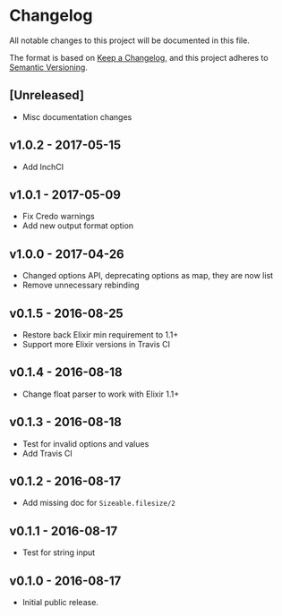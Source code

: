 # Changelog

All notable changes to this project will be documented in this file.

The format is based on [Keep a Changelog](https://keepachangelog.com/en/1.0.0/),
and this project adheres to [Semantic Versioning](https://semver.org/spec/v2.0.0.html).

## [Unreleased]

- Misc documentation changes

## v1.0.2 - 2017-05-15

- Add InchCI

## v1.0.1 - 2017-05-09

- Fix Credo warnings
- Add new output format option

## v1.0.0 - 2017-04-26

- Changed options API, deprecating options as map, they are now list
- Remove unnecessary rebinding

## v0.1.5 - 2016-08-25

- Restore back Elixir min requirement to 1.1+
- Support more Elixir versions in Travis CI

## v0.1.4 - 2016-08-18

- Change float parser to work with Elixir 1.1+

## v0.1.3 - 2016-08-18

- Test for invalid options and values
- Add Travis CI

## v0.1.2 - 2016-08-17

- Add missing doc for `Sizeable.filesize/2`

## v0.1.1 - 2016-08-17

- Test for string input

## v0.1.0 - 2016-08-17

- Initial public release.
